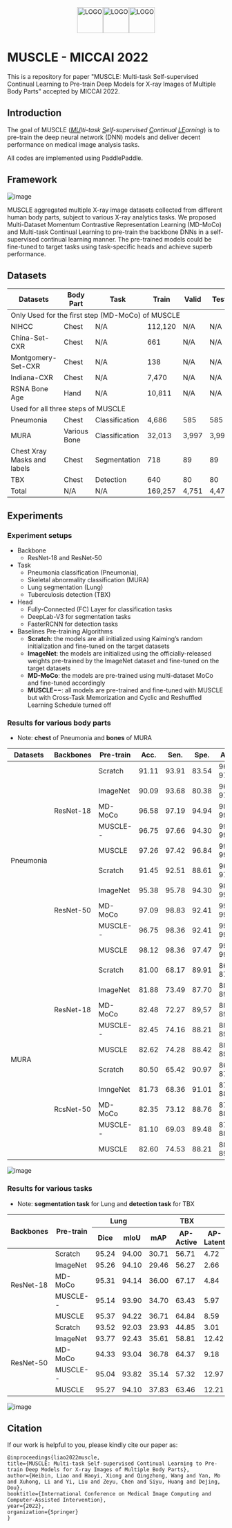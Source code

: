<div align="center">
    <img src="https://user-images.githubusercontent.com/50255927/189930324-0f3992cd-47f8-487c-b20e-5a59f28f978f.png" align="middle" alt="LOGO" height="60"/><img src="https://user-images.githubusercontent.com/35907364/179460858-7dfb19b1-cabf-4f8a-9e81-eb15b6cc7d5f.png" align="middle" alt="LOGO" height="60"/><img src="https://user-images.githubusercontent.com/50255927/189930342-d32b90e5-ef80-44fb-9eab-c9df25ca0d12.png" align="middle" alt="LOGO" height="60" />
</div>


# MUSCLE - MICCAI 2022
This is a repository for paper "MUSCLE: Multi-task Self-supervised Continual Learning to
Pre-train Deep Models for X-ray Images of Multiple Body Parts" accepted by MICCAI 2022.

## Introduction

The goal of MUSCLE (*<u>MU</u>lti-task <u>S</u>elf-supervised <u>C</u>ontinual <u>LE</u>arning*) is to pre-train the deep neural network (DNN) models and
deliver decent performance on medical image analysis tasks.

All codes are implemented using PaddlePaddle.

## Framework

![image](https://user-images.githubusercontent.com/50255927/189317770-c8c9e866-beb2-4eb5-8116-21ab00850ef0.png)

MUSCLE aggregated multiple X-ray image datasets collected from different human body
parts, subject to various X-ray analytics tasks. We proposed Multi-Dataset Momentum
Contrastive Representation Learning (MD-MoCo) and Multi-task Continual Learning to
pre-train the backbone DNNs in a self-supervised continual learning manner.
The pre-trained models could be fine-tuned to target tasks using task-specific heads
and achieve superb performance.

## Datasets

<table class="tg">
<thead>
  <tr>
    <th class="tg-cly1">Datasets</th>
    <th class="tg-cly1">Body Part</th>
    <th class="tg-cly1">Task</th>
    <th class="tg-cly1">Train</th>
    <th class="tg-cly1">Valid</th>
    <th class="tg-cly1">Test</th>
    <th class="tg-cly1">Total</th>
  </tr>
</thead>
<tbody>
  <tr>
    <td class="tg-nrix" colspan="7">Only Used for the first step (MD-MoCo) of MUSCLE</td>
  </tr>
  <tr>
    <td class="tg-cly1">NIHCC</td>
    <td class="tg-nrix">Chest</td>
    <td class="tg-nrix">N/A</td>
    <td class="tg-cly1">112,120</td>
    <td class="tg-mwxe">N/A</td>
    <td class="tg-mwxe">N/A</td>
    <td class="tg-cly1">112,120</td>
  </tr>
  <tr>
    <td class="tg-cly1">China-Set-CXR</td>
    <td class="tg-nrix">Chest</td>
    <td class="tg-nrix">N/A</td>
    <td class="tg-cly1">661</td>
    <td class="tg-mwxe">N/A</td>
    <td class="tg-mwxe">N/A</td>
    <td class="tg-cly1">661</td>
  </tr>
  <tr>
    <td class="tg-cly1">Montgomery-Set-CXR</td>
    <td class="tg-nrix">Chest</td>
    <td class="tg-nrix">N/A</td>
    <td class="tg-cly1">138</td>
    <td class="tg-mwxe">N/A</td>
    <td class="tg-mwxe">N/A</td>
    <td class="tg-cly1">138</td>
  </tr>
  <tr>
    <td class="tg-cly1">Indiana-CXR</td>
    <td class="tg-nrix">Chest</td>
    <td class="tg-nrix">N/A</td>
    <td class="tg-cly1">7,470</td>
    <td class="tg-mwxe">N/A</td>
    <td class="tg-mwxe">N/A</td>
    <td class="tg-cly1">7,470</td>
  </tr>
  <tr>
    <td class="tg-cly1">RSNA Bone Age</td>
    <td class="tg-nrix">Hand</td>
    <td class="tg-nrix">N/A</td>
    <td class="tg-cly1">10,811</td>
    <td class="tg-mwxe">N/A</td>
    <td class="tg-mwxe">N/A</td>
    <td class="tg-cly1">10,811</td>
  </tr>
  <tr>
    <td class="tg-nrix" colspan="7">Used for all three steps of MUSCLE</td>
  </tr>
  <tr>
    <td class="tg-cly1">Pneumonia</td>
    <td class="tg-nrix">Chest</td>
    <td class="tg-nrix">Classification</td>
    <td class="tg-cly1">4,686</td>
    <td class="tg-cly1">585</td>
    <td class="tg-cly1">585</td>
    <td class="tg-cly1">5,856</td>
  </tr>
  <tr>
    <td class="tg-cly1">MURA</td>
    <td class="tg-nrix">Various Bone</td>
    <td class="tg-nrix">Classification</td>
    <td class="tg-cly1">32,013</td>
    <td class="tg-cly1">3,997</td>
    <td class="tg-cly1">3,997</td>
    <td class="tg-cly1">40,005</td>
  </tr>
  <tr>
    <td class="tg-cly1">Chest Xray Masks and labels</td>
    <td class="tg-nrix">Chest</td>
    <td class="tg-nrix">Segmentation</td>
    <td class="tg-cly1">718</td>
    <td class="tg-cly1">89</td>
    <td class="tg-cly1">89</td>
    <td class="tg-cly1">896</td>
  </tr>
  <tr>
    <td class="tg-cly1">TBX</td>
    <td class="tg-nrix">Chest</td>
    <td class="tg-nrix">Detection</td>
    <td class="tg-cly1">640</td>
    <td class="tg-cly1">80</td>
    <td class="tg-cly1">80</td>
    <td class="tg-cly1">800</td>
  </tr>
  <tr>
    <td class="tg-cly1">Total</td>
    <td class="tg-nrix">N/A</td>
    <td class="tg-nrix">N/A</td>
    <td class="tg-cly1">169,257</td>
    <td class="tg-cly1">4,751</td>
    <td class="tg-cly1">4,479</td>
    <td class="tg-cly1">178,757</td>
  </tr>
</tbody>
</table>

## Experiments

### Experiment setups
- Backbone
    - ResNet-18 and ResNet-50
- Task
    - Pneumonia classification (Pneumonia),
    - Skeletal abnormality classification (MURA)
    - Lung segmentation (Lung)
    - Tuberculosis detection (TBX)
- Head
    - Fully-Connected (FC) Layer for classification tasks
    - DeepLab-V3 for segmentation tasks
    - FasterRCNN for detection tasks
- Baselines Pre-training Algorithms
    - **Scratch**: the models are all initialized using Kaiming’s random initialization and fine-tuned on the target datasets
    - **ImageNet**: the models are initialized using the officially-released weights pre-trained by the ImageNet dataset and fine-tuned on the target datasets
    - **MD-MoCo**: the models are pre-trained using multi-dataset MoCo and fine-tuned accordingly
    - **MUSCLE−−**: all models are pre-trained and fine-tuned with MUSCLE but with Cross-Task Memorization and Cyclic and Reshuffled Learning Schedule turned off

### Results for various body parts
+ Note: **chest** of Pneumonia and **bones** of MURA

<div>

<table class="tg">
<thead>
  <tr>
    <th class="tg-8d8j">Datasets</th>
    <th class="tg-2b7s">Backbones</th>
    <th class="tg-7zrl">Pre-train</th>
    <th class="tg-2b7s">Acc.</th>
    <th class="tg-8d8j">Sen.</th>
    <th class="tg-8d8j">Spe.</th>
    <th class="tg-2b7s">AUC(95%CI)</th>
  </tr>
</thead>
<tbody>
  <tr>
    <td class="tg-8d8j" rowspan="10">Pneumonia</td>
    <td class="tg-2b7s" rowspan="5">ResNet-18</td>
    <td class="tg-7zrl">Scratch</td>
    <td class="tg-2b7s">91.11</td>
    <td class="tg-8d8j">93.91</td>
    <td class="tg-8d8j">83.54</td>
    <td class="tg-2b7s">96.58(95.09-97.81)</td>
  </tr>
  <tr>
    <td class="tg-7zrl">ImageNet</td>
    <td class="tg-2b7s">90.09</td>
    <td class="tg-8d8j">93.68</td>
    <td class="tg-8d8j">80.38</td>
    <td class="tg-2b7s">96.05(94.24-97.33)</td>
  </tr>
  <tr>
    <td class="tg-7zrl">MD-MoCo</td>
    <td class="tg-2b7s">96.58</td>
    <td class="tg-8d8j">97.19</td>
    <td class="tg-8d8j">94.94</td>
    <td class="tg-2b7s">98.48(97.14-99.30)</td>
  </tr>
  <tr>
    <td class="tg-7zrl">MUSCLE--</td>
    <td class="tg-2b7s">96.75</td>
    <td class="tg-8d8j">97.66</td>
    <td class="tg-8d8j">94.30</td>
    <td class="tg-2b7s">99.51(99.16-99.77)</td>
  </tr>
  <tr>
    <td class="tg-7zrl">MUSCLE</td>
    <td class="tg-2b7s">97.26</td>
    <td class="tg-8d8j">97.42</td>
    <td class="tg-8d8j">96.84</td>
    <td class="tg-2b7s">99.61(99.32-99.83)    </td>
  </tr>
  <tr>
    <td class="tg-2b7s" rowspan="5">ResNet-50</td>
    <td class="tg-7zrl">Scratch</td>
    <td class="tg-2b7s">91.45</td>
    <td class="tg-8d8j">92.51</td>
    <td class="tg-8d8j">88.61</td>
    <td class="tg-2b7s">96.55(95.08-97.82)</td>
  </tr>
  <tr>
    <td class="tg-7zrl">ImageNet</td>
    <td class="tg-2b7s">95.38</td>
    <td class="tg-8d8j">95.78</td>
    <td class="tg-8d8j">94.30</td>
    <td class="tg-2b7s">98.72(98.03-99.33)</td>
  </tr>
  <tr>
    <td class="tg-7zrl">MD-MoCo</td>
    <td class="tg-2b7s">97.09</td>
    <td class="tg-8d8j">98.83</td>
    <td class="tg-8d8j">92.41</td>
    <td class="tg-2b7s">99.53(99.23-99.75)</td>
  </tr>
  <tr>
    <td class="tg-7zrl">MUSCLE--</td>
    <td class="tg-2b7s">96.75</td>
    <td class="tg-8d8j">98.36</td>
    <td class="tg-8d8j">92.41</td>
    <td class="tg-2b7s">99.58(99.30-99.84)</td>
  </tr>
  <tr>
    <td class="tg-7zrl">MUSCLE</td>
    <td class="tg-2b7s">98.12</td>
    <td class="tg-8d8j">98.36</td>
    <td class="tg-8d8j">97.47</td>
    <td class="tg-2b7s">99.72(99.46-99.92)</td>
  </tr>
  <tr>
    <td class="tg-8d8j" rowspan="10">MURA</td>
    <td class="tg-2b7s" rowspan="5">ResNet-18</td>
    <td class="tg-7zrl">Scratch</td>
    <td class="tg-2b7s">81.00</td>
    <td class="tg-8d8j">68.17</td>
    <td class="tg-8d8j">89.91</td>
    <td class="tg-2b7s">86.62(85.73-87.55)</td>
  </tr>
  <tr>
    <td class="tg-7zrl">ImageNet</td>
    <td class="tg-2b7s">81.88</td>
    <td class="tg-8d8j">73.49</td>
    <td class="tg-8d8j">87.70</td>
    <td class="tg-2b7s">88.11(87.18-89.03)</td>
  </tr>
  <tr>
    <td class="tg-7zrl">MD-MoCo</td>
    <td class="tg-2b7s">82.48</td>
    <td class="tg-8d8j">72.27</td>
    <td class="tg-8d8j">89,57</td>
    <td class="tg-2b7s">88.28(87.28-89.26)</td>
  </tr>
  <tr>
    <td class="tg-7zrl">MUSCLE--</td>
    <td class="tg-2b7s">82.45</td>
    <td class="tg-8d8j">74.16</td>
    <td class="tg-8d8j">88.21</td>
    <td class="tg-2b7s">88.41(87.54-89.26)</td>
  </tr>
  <tr>
    <td class="tg-7zrl">MUSCLE</td>
    <td class="tg-2b7s">82.62</td>
    <td class="tg-8d8j">74.28</td>
    <td class="tg-8d8j">88.42</td>
    <td class="tg-2b7s">88.5o(87.46-89.57)</td>
  </tr>
  <tr>
    <td class="tg-2b7s" rowspan="5">RcsNet-50</td>
    <td class="tg-7zrl">Scratch</td>
    <td class="tg-2b7s">80.50</td>
    <td class="tg-8d8j">65.42</td>
    <td class="tg-8d8j">90.97</td>
    <td class="tg-2b7s">86.22(85.22-87.35)</td>
  </tr>
  <tr>
    <td class="tg-7zrl">ImngeNet</td>
    <td class="tg-2b7s">81.73</td>
    <td class="tg-8d8j">68.36</td>
    <td class="tg-8d8j">91.01</td>
    <td class="tg-2b7s">87.87(86.85-88.85)</td>
  </tr>
  <tr>
    <td class="tg-7zrl">MD-MoCo</td>
    <td class="tg-2b7s">82.35</td>
    <td class="tg-8d8j">73.12</td>
    <td class="tg-8d8j">88.76</td>
    <td class="tg-2b7s">87.89(87.06-88.88)</td>
  </tr>
  <tr>
    <td class="tg-7zrl">MUSCLE--</td>
    <td class="tg-2b7s">81.10</td>
    <td class="tg-8d8j">69.03</td>
    <td class="tg-8d8j">89.48</td>
    <td class="tg-2b7s">87.14(86.10-88.22)</td>
  </tr>
  <tr>
    <td class="tg-7zrl">MUSCLE</td>
    <td class="tg-2b7s">82.60</td>
    <td class="tg-8d8j">74.53</td>
    <td class="tg-8d8j">88.21</td>
    <td class="tg-2b7s">88.37(87.38-89.32)</td>
  </tr>
</tbody>
</table>
</div>


![image](https://user-images.githubusercontent.com/50255927/189317679-e3c22309-899b-4f8f-a689-d81e406376b5.png)

### Results for various tasks
+ Note: **segmentation task** for Lung and **detection task** for TBX

<table class="tg">
<thead>
  <tr>
    <th class="tg-7zrl" rowspan="2">Backbones</th>
    <th class="tg-7zrl" rowspan="2">Pre-train</th>
    <th class="tg-8d8j" colspan="2">Lung</th>
    <th class="tg-8d8j" colspan="3">TBX</th>
  </tr>
  <tr>
    <th class="tg-2b7s">Dice</th>
    <th class="tg-7zrl">mloU</th>
    <th class="tg-7zrl">mAP</th>
    <th class="tg-7zrl">AP-Active</th>
    <th class="tg-7zrl">AP-Latent</th>
  </tr>
</thead>
<tbody>
  <tr>
    <td class="tg-7zrl" rowspan="5">ResNet-18</td>
    <td class="tg-7zrl">Scratch</td>
    <td class="tg-2b7s">95.24</td>
    <td class="tg-2b7s">94.00</td>
    <td class="tg-2b7s">30.71</td>
    <td class="tg-2b7s">56.71</td>
    <td class="tg-2b7s">4.72</td>
  </tr>
  <tr>
    <td class="tg-7zrl">ImageNet</td>
    <td class="tg-2b7s">95.26</td>
    <td class="tg-2b7s">94.10</td>
    <td class="tg-2b7s">29.46</td>
    <td class="tg-2b7s">56.27</td>
    <td class="tg-2b7s">2.66</td>
  </tr>
  <tr>
    <td class="tg-7zrl">MD-MoCo</td>
    <td class="tg-2b7s">95.31</td>
    <td class="tg-2b7s">94.14</td>
    <td class="tg-2b7s">36.00</td>
    <td class="tg-2b7s">67.17</td>
    <td class="tg-2b7s">4.84</td>
  </tr>
  <tr>
    <td class="tg-7zrl">MUSCLE--</td>
    <td class="tg-2b7s">95.14</td>
    <td class="tg-2b7s">93.90</td>
    <td class="tg-2b7s">34.70</td>
    <td class="tg-2b7s">63.43</td>
    <td class="tg-2b7s">5.97</td>
  </tr>
  <tr>
    <td class="tg-7zrl">MUSCLE</td>
    <td class="tg-2b7s">95.37</td>
    <td class="tg-2b7s">94.22</td>
    <td class="tg-2b7s">36.71</td>
    <td class="tg-2b7s">64.84</td>
    <td class="tg-2b7s">8.59</td>
  </tr>
  <tr>
    <td class="tg-7zrl" rowspan="5">　<br>ResNet-50</td>
    <td class="tg-7zrl">Scratch</td>
    <td class="tg-2b7s">93.52</td>
    <td class="tg-2b7s">92.03</td>
    <td class="tg-2b7s">23.93</td>
    <td class="tg-2b7s">44.85</td>
    <td class="tg-2b7s">3.01</td>
  </tr>
  <tr>
    <td class="tg-7zrl">ImageNet</td>
    <td class="tg-2b7s">93.77</td>
    <td class="tg-2b7s">92.43</td>
    <td class="tg-2b7s">35.61</td>
    <td class="tg-2b7s">58.81</td>
    <td class="tg-2b7s">12.42</td>
  </tr>
  <tr>
    <td class="tg-7zrl">MD-MoCo</td>
    <td class="tg-2b7s">94.33</td>
    <td class="tg-2b7s">93.04</td>
    <td class="tg-2b7s">36.78</td>
    <td class="tg-2b7s">64.37</td>
    <td class="tg-2b7s">9.18</td>
  </tr>
  <tr>
    <td class="tg-7zrl">MUSCLE--</td>
    <td class="tg-2b7s">95.04</td>
    <td class="tg-2b7s">93.82</td>
    <td class="tg-2b7s">35.14</td>
    <td class="tg-2b7s">57.32</td>
    <td class="tg-2b7s">12.97</td>
  </tr>
  <tr>
    <td class="tg-7zrl">MUSCLE</td>
    <td class="tg-2b7s">95.27</td>
    <td class="tg-2b7s">94.10</td>
    <td class="tg-2b7s">37.83</td>
    <td class="tg-2b7s">63.46</td>
    <td class="tg-2b7s">12.21</td>
  </tr>
</tbody>
</table>

![image](https://user-images.githubusercontent.com/50255927/189317479-14ecb3de-da80-4df3-b9a0-f1fece7b953f.png)

## Citation

If our work is helpful to you, please kindly cite our paper as:
```
@inproceedings{liao2022muscle,  
title={MUSCLE: Multi-task Self-supervised Continual Learning to Pre-train Deep Models for X-ray Images of Multiple Body Parts},  
author={Weibin, Liao and Haoyi, Xiong and Qingzhong, Wang and Yan, Mo and Xuhong, Li and Yi, Liu and Zeyu, Chen and Siyu, Huang and Dejing, Dou},  
booktitle={International Conference on Medical Image Computing and Computer-Assisted Intervention},
year={2022},  
organization={Springer}  
}  
```

